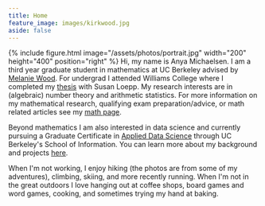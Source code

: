 ```yaml
---
title: Home
feature_image: images/kirkwood.jpg 
aside: false
---
```


{% include figure.html image="/assets/photos/portrait.jpg"  width="200" height="400" position="right" %}
Hi, my name is Anya Michaelsen. I am a third year graduate student in mathematics at UC Berkeley advised by [Melanie Wood](http://people.math.harvard.edu/~mmwood/).
For undergrad I attended Williams College where I completed my [thesis](/research) with Susan Loepp.
My research interests are in (algebraic) number theory and arithmetic statistics. For more information on my mathematical research, qualifying exam preparation/advice, or math related articles see my [math page](/math).

Beyond mathematics I am also interested in data science and currently pursuing a Graduate Certificate in [Applied Data Science](https://www.ischool.berkeley.edu/programs/data-science-certificate) through UC Berkeley's School of Information. You can learn more about my background and projects [here](/datascience).

When I'm not working, I enjoy hiking (the photos are from some of my adventures), climbing, skiing, and more recently running. When I'm not in the great outdoors I love hanging out at coffee shops, board games and word games, cooking, and sometimes trying my hand at baking. 

